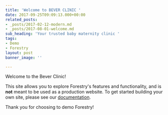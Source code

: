 ```yaml
---
title: 'Welcome to BEVER CLINIC '
date: 2017-09-25T09:09:13.000+00:00
related_posts:
- _posts/2017-02-12-modern.md
- _posts/2017-08-01-welcome.md
sub_heading: 'Your trusted baby maternity clinic '
tags:
- Demo
- Forestry
layout: post
banner_image: ''

---
```

Welcome to the Bever Clinic!    

This site allows you to explore Forestry's features and functionality, and is **not** meant to be used as a production website. To get started building your own site, please see our [documentation](https://forestry.io/docs/).

Thank you for choosing to demo Forestry!